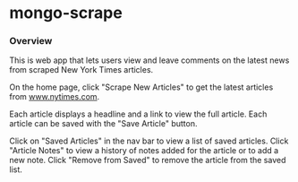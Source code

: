 # mongo-scrape

### Overview

This is web app that lets users view and leave comments on the latest news from scraped New York Times articles. 

On the home page, click "Scrape New Articles" to get the latest articles from www.nytimes.com.

Each article displays a headline and a link to view the full article. Each article can be saved with the "Save Article" button.

Click on "Saved Articles" in the nav bar to view a list of saved articles. Click "Article Notes" to view a history of notes added for the article or to add a new note. Click "Remove from Saved" to remove the article from the saved list.

